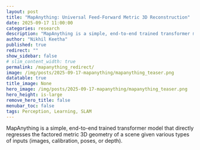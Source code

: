 ```yaml
---
layout: post
title: "MapAnything: Universal Feed-Forward Metric 3D Reconstruction"
date: 2025-09-17 11:00:00
categories: research
description: "MapAnything is a simple, end-to-end trained transformer model that directly regresses the factored metric 3D geometry of a scene given various types of inputs (images, calibration, poses, or depth)."
author: "Nikhil Keetha"
published: true
redirect: ""
show_sidebar: false
# slim_content_width: true
permalink: /mapanything_redirect/
image: /img/posts/2025-09-17-mapanything/mapanything_teaser.png
datatable: true
title_image: None
hero_image: /img/posts/2025-09-17-mapanything/mapanything_teaser.png
hero_height: is-large
remove_hero_title: false
menubar_toc: false
tags: Perception, Learning, SLAM
---
```


MapAnything is a simple, end-to-end trained transformer model that directly regresses the factored metric 3D geometry of a scene given various types of inputs (images, calibration, poses, or depth).
